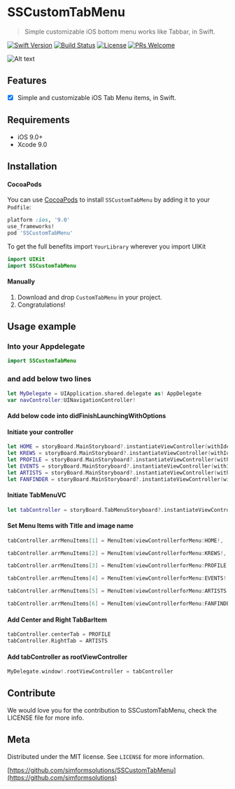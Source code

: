 # SSCustomTabMenu
> Simple customizable iOS bottom menu works like Tabbar, in Swift.

[![Swift Version][swift-image]][swift-url]
[![Build Status][travis-image]][travis-url]
[![License][license-image]][license-url]
[![PRs Welcome](https://img.shields.io/badge/PRs-welcome-brightgreen.svg?style=flat-square)](http://makeapullrequest.com)


![Alt text](https://raw.githubusercontent.com/simformsolutions/SSCustomTabMenu/master/customTab.gif?raw=true)
## Features

- [x]  Simple and customizable iOS Tab Menu items, in Swift.

## Requirements

- iOS 9.0+
- Xcode 9.0

## Installation

#### CocoaPods
You can use [CocoaPods](https://cocoapods.org/) to install `SSCustomTabMenu` by adding it to your `Podfile`:

```ruby
platform :ios, '9.0'
use_frameworks!
pod 'SSCustomTabMenu'
```

To get the full benefits import `YourLibrary` wherever you import UIKit

``` swift
import UIKit
import SSCustomTabMenu
```

#### Manually
1. Download and drop ```CustomTabMenu```  in your project.
2. Congratulations!

## Usage example
### Into your Appdelegate
``` swift
import SSCustomTabMenu
```
### and add below two lines
``` swift
let MyDelegate = UIApplication.shared.delegate as! AppDelegate
var navController:UINavigationController!
```
#### Add below code into didFinishLaunchingWithOptions

#### Initiate your controller
``` swift
let HOME = storyBoard.MainStoryboard?.instantiateViewController(withIdentifier: "PlusVC")
let KREWS = storyBoard.MainStoryboard?.instantiateViewController(withIdentifier: "MusicVC")
let PROFILE = storyBoard.MainStoryboard?.instantiateViewController(withIdentifier: "PlusVC")
let EVENTS = storyBoard.MainStoryboard?.instantiateViewController(withIdentifier: "MusicVC")
let ARTISTS = storyBoard.MainStoryboard?.instantiateViewController(withIdentifier: "PlusVC")
let FANFINDER = storyBoard.MainStoryboard?.instantiateViewController(withIdentifier: "MusicVC")
```
#### Initiate TabMenuVC
``` swift
let tabController = storyBoard.TabMenuStoryboard?.instantiateViewController(withIdentifier: "TabMenuVC") as! TabMenuVC
```
#### Set Menu Items with Title and image name
``` swift
tabController.arrMenuItems[1] = MenuItem(viewControllerforMenu:HOME!,  imageName: "Home", menuItemTitle: "HOME")

tabController.arrMenuItems[2] = MenuItem(viewControllerforMenu:KREWS!, imageName: "Krews", menuItemTitle: "KREWS")

tabController.arrMenuItems[3] = MenuItem(viewControllerforMenu:PROFILE!, imageName: "Profile", menuItemTitle: "PROFILE")

tabController.arrMenuItems[4] = MenuItem(viewControllerforMenu:EVENTS!, imageName: "Events", menuItemTitle: "EVENTS")

tabController.arrMenuItems[5] = MenuItem(viewControllerforMenu:ARTISTS!, imageName: "Artists", menuItemTitle: "ARTISTS")

tabController.arrMenuItems[6] = MenuItem(viewControllerforMenu:FANFINDER!, imageName: "FF", menuItemTitle: "FAN FINDER")

```
#### Add Center and Right TabBarItem
``` swift
tabController.centerTab = PROFILE
tabController.RightTab = ARTISTS
```
#### Add tabController as rootViewController
``` swift
MyDelegate.window!.rootViewController = tabController
```

## Contribute

We would love you for the contribution to SSCustomTabMenu, check the LICENSE file for more info.

## Meta

Distributed under the MIT license. See ``LICENSE`` for more information.

[https://github.com/simformsolutions/SSCustomTabMenu](https://github.com/simformsolutions)

[swift-image]:https://img.shields.io/badge/swift-3.0-orange.svg
[swift-url]: https://swift.org/
[license-image]: https://img.shields.io/badge/License-MIT-blue.svg
[license-url]: LICENSE
[travis-image]: https://img.shields.io/travis/dbader/node-datadog-metrics/master.svg?style=flat-square
[travis-url]: https://travis-ci.org/dbader/node-datadog-metrics
[codebeat-image]: https://codebeat.co/assets/svg/badges/C-ffb83f-7198e9a1b7ad7f73977b0c9a5c7c3fffbfa25f262510e5681fd8f5a3188216b0.svg 
[codebeat-url]: https://codebeat.co/projects/github-com-vsouza-awesomeios-com
